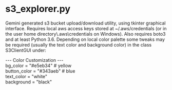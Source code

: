 # s3_explorer.py
Gemini generated s3 bucket upload/download utility, using tkinter graphical interface. Requires local aws access keys stored at ~/.aws/credentials (or in the user home directory\\.aws\credentials on Windows). Also requires boto3 and at least Python 3.6. Depending on local color palette some tweaks may be required (usually the text color and background color) in the class S3ClientGUI under:

  --- Color Customization ---  
  bg_color = "#e5eb34"  # yellow  
  button_color = "#343aeb" # blue  
  text_color = "white"  
  background = "black"  
  
